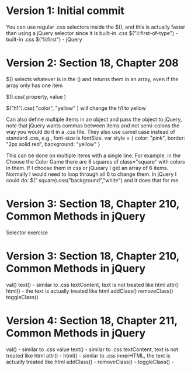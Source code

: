 # Version 1: Initial commit
   You can use regular .css selectors inside the $(), and this is actually faster
   than using a jQuery selector since it is built-in .css
   $("li:first-of-type")   - built-in .css
   $("li:first")           - jQuery

# Version 2: Section 18, Chapter 208
   $() selects whatever is in the () and returns them in an array, even if the 
      array only has one item
      
   $().css( property, value )

   $("h1").css( "color", "yellow" ) will change the h1 to yellow

   Can also define multiple items in an object and pass the object to jQuery, note
      that jQuery wants commas between items and not semi-colons the way you would
      do it in a .css file. They also use camel case instead of standard .css, 
      e.g., font-size is fontSize.
      var style = {
         color: "pink",
         border: "2px solid red",
         background: "yellow"
      }

   This can be done on multiple items with a single line. For example. in the
      Choose the Color Game there are 6 squares of class="square" with colors in them. 
      If I choose them in css or jQueary I get an array of 6 items. Normally I would
      need to loop through all 6 to change them. In jQuery I could do:
      $(".square).css("background","white") and it does that for me.

# Version 3: Section 18, Chapter 210, Common Methods in jQuery
   Selector exercise

# Version 3: Section 18, Chapter 210, Common Methods in jQuery
   val()
   text()         - similar to .css textContent, text is not treated like html
   attr()
   html()         - the text is actually treated like html
   addClass()
   removeClass()
   toggleClass()

# Version 4: Section 18, Chapter 211, Common Methods in jQuery
   val()          - similar to .css value
   text()         - similar to .css textContent, text is not treated like html
   attr()         - 
   html()         - similar to .css innerHTML, the text is actually treated like html
   addClass()     -
   removeClass()  -
   toggleClass()  -

